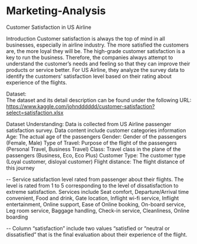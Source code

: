 # Marketing-Analysis
Customer Satisfaction in US Airline

Introduction
Customer satisfaction is always the top of mind in all businesses, especially in airline industry.
The more satisfied the customers are, the more loyal they will be. The high-grade customer satisfaction is a key to run the business.
Therefore, the companies always attempt to understand the customer’s needs and feeling so that they can improve their products or service better.
For US Airline, they analyze the survey data to identify the customers’ satisfaction level based on their rating about experience of the flights.


Dataset:  
The dataset and its detail description can be found under the following URL:  
https://www.kaggle.com/johndddddd/customer-satisfaction?select=satisfaction.xlsx


Dataset Understanding:
Data is collected from US Airline passenger satisfaction survey. Data content include customer categories information
Age: The actual age of the passengers
Gender: Gender of the passengers (Female, Male)
Type of Travel: Purpose of the flight of the passengers (Personal Travel, Business Travel)
Class: Travel class in the plane of the passengers (Business, Eco, Eco Plus)
Customer Type: The customer type (Loyal customer, disloyal customer)
Flight distance: The flight distance of this journey

-- Service satisfaction level rated from passenger about their flights. The level is rated from 1 to 5 corresponding to the level of dissatisfaction to extreme satisfaction. Services include Seat comfort, Departure/Arrival time convenient, Food and drink, Gate location, Inflight wi-fi service, Inflight entertainment, Online support, Ease of Online booking, On-board service, Leg room service, Baggage handling, Check-in service, Cleanliness, Online boarding 

-- Column “satisfaction” include two values “satisfied or “neutral or dissatisfied” that is the final evaluation about their experience of the flight.
